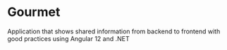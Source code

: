 # Gourmet
Application that shows shared information from backend to frontend with good practices using Angular 12 and .NET
